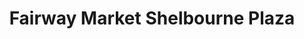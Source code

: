 ---
title: "Fairway Market Shelbourne Plaza"
url: /victoria/fairway-market-shelbourne-plaza/
shop: supermarket
---